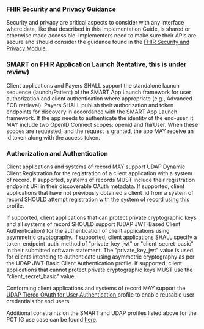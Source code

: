### FHIR Security and Privacy Guidance
Security and privacy are critical aspects to consider with any interface where data, like that described in this Implementation Guide, is shared or otherwise made accessible. Implementers need to make sure their APIs are secure and should consider the guidance found in the <a href="http://hl7.org/fhir/secpriv-module.html">FHIR Security and Privacy Module</a>.

<a name="smart-on-fhir-application-launch"></a>
### SMART on FHIR Application Launch (tentative, this is under review)
<p>Client applications and Payers SHALL support the standalone launch sequence (launch/Patient) of the SMART App Launch framework for user authorization and client authentication where appropriate (e.g., Advanced EOB retrieval). Payers SHALL publish their authorization and token endpoints for discovery in accordance with the SMART App Launch framework. If the app needs to authenticate the identity of the end-user, it MAY include two OpenID Connect scopes: openid and fhirUser. When these scopes are requested, and the request is granted, the app MAY receive an id token along with the access token. </p>

<a name="authorization-and-authentication"></a>
### Authorization and Authentication
<p>Client applications and systems of record MAY support UDAP Dynamic Client Registration for the registration of a client application with a system of record. If supported, systems of records MUST include their registration endpoint URI in their discoverable OAuth metadata. If supported, client applications that have not previously obtained a client_id from a system of record SHOULD attempt registration with the system of record using this profile.</p>

<p>If supported, client applications that can protect private cryptographic keys and all systems of record SHOULD support (UDAP JWT-Based Client Authentication) for the authentication of client applications using asymmetric cryptography. If supported, client applications SHALL specify a token_endpoint_auth_method of "private_key_jwt" or "client_secret_basic" in their submitted software statement. The "private_key_jwt" value is used for clients intending to authenticate using asymmetric cryptography as per the UDAP JWT-Basic Client Authentication profile. If supported, client applications that cannot protect private cryptographic keys MUST use the "client_secret_basic" value.</p>

<p>Conforming client applications and systems of record MAY support the <a href="https://www.udap.org/udap-user-auth.html">UDAP Tiered OAuth for User Authentication </a>profile to enable reusable user credentials for end users.</p>

<p>Additional constraints on the SMART and UDAP profiles listed above for the PCT IG use case can be found <a href="https://docs.google.com/document/d/1HgOlUWMEsZHBChuP4DACRka4ap2S8UwSTkAz4oY6bCo/edit">here</a>.</p>

